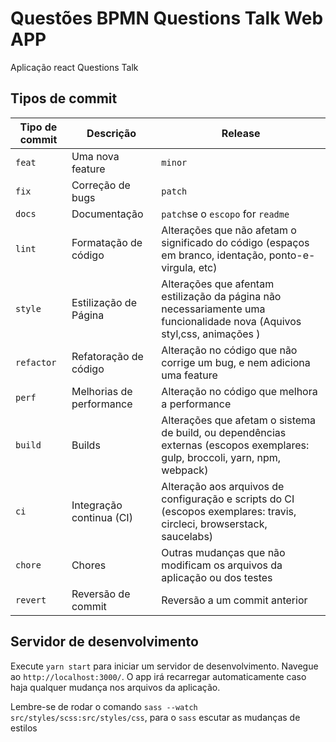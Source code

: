 # Questões BPMN Questions Talk Web APP

Aplicação react Questions Talk

## Tipos de commit

| Tipo de commit | Descrição                | Release                                                                                                                     |
| -------------- | ------------------------ | --------------------------------------------------------------------------------------------------------------------------- |
| `feat`         | Uma nova feature         | `minor`                                                                                                                     |
| `fix`          | Correção de bugs         | `patch`                                                                                                                     |
| `docs`         | Documentação             | `patch`se o `escopo` for `readme`                                                                                           |
| `lint`         | Formatação de código     | Alterações que não afetam o significado do código (espaços em branco, identação, ponto-e-virgula, etc)                      |
| `style`        | Estilização de Página    | Alterações que afentam estilização da página não necessariamente uma funcionalidade nova (Aquivos styl,css, animações )     |
| `refactor`     | Refatoração de código    | Alteração no código que não corrige um bug, e nem adiciona uma feature                                                      |
| `perf`         | Melhorias de performance | Alteração no código que melhora a performance                                                                               |
| `build`        | Builds                   | Alterações que afetam o sistema de build, ou dependências externas (escopos exemplares: gulp, broccoli, yarn, npm, webpack) |
| `ci`           | Integração continua (CI) | Alteração aos arquivos de configuração e scripts do CI (escopos exemplares: travis, circleci, browserstack, saucelabs)      |
| `chore`        | Chores                   | Outras mudanças que não modificam os arquivos da aplicação ou dos testes                                                    |
| `revert`       | Reversão de commit       | Reversão a um commit anterior                                                                                               |

## Servidor de desenvolvimento

Execute `yarn start` para iniciar um servidor de desenvolvimento. Navegue ao `http://localhost:3000/`. O app irá recarregar automaticamente caso haja qualquer mudança nos arquivos da aplicação.

Lembre-se de rodar o comando `sass --watch src/styles/scss:src/styles/css`, para o `sass` escutar as mudanças de estilos
